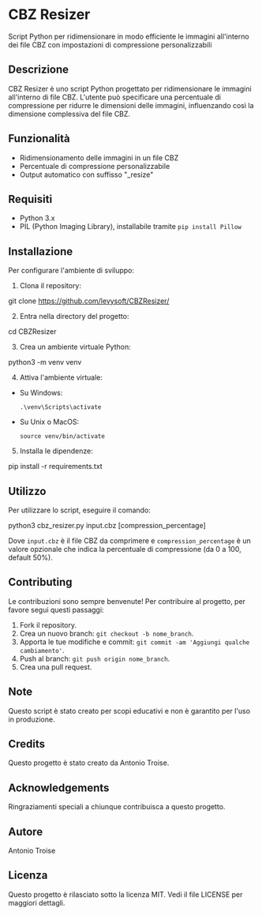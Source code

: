 # CBZ Resizer
Script Python per ridimensionare in modo efficiente le immagini all'interno dei file CBZ con impostazioni di compressione personalizzabili

## Descrizione
CBZ Resizer è uno script Python progettato per ridimensionare le immagini all'interno di file CBZ. L'utente può specificare una percentuale di compressione per ridurre le dimensioni delle immagini, influenzando così la dimensione complessiva del file CBZ.

## Funzionalità
- Ridimensionamento delle immagini in un file CBZ
- Percentuale di compressione personalizzabile
- Output automatico con suffisso "_resize"

## Requisiti
- Python 3.x
- PIL (Python Imaging Library), installabile tramite `pip install Pillow`

## Installazione
Per configurare l'ambiente di sviluppo:

1. Clona il repository:

git clone https://github.com/levysoft/CBZResizer/

2. Entra nella directory del progetto:

cd CBZResizer

3. Crea un ambiente virtuale Python:

python3 -m venv venv

4. Attiva l'ambiente virtuale:

- Su Windows:
  ```
  .\venv\Scripts\activate
  ```
- Su Unix o MacOS:
  ```
  source venv/bin/activate
  ```
5. Installa le dipendenze:

pip install -r requirements.txt


## Utilizzo
Per utilizzare lo script, eseguire il comando:

python3 cbz_resizer.py input.cbz [compression_percentage]

Dove `input.cbz` è il file CBZ da comprimere e `compression_percentage` è un valore opzionale che indica la percentuale di compressione (da 0 a 100, default 50%).

## Contributing
Le contribuzioni sono sempre benvenute! Per contribuire al progetto, per favore segui questi passaggi:

1. Fork il repository.
2. Crea un nuovo branch: `git checkout -b nome_branch`.
3. Apporta le tue modifiche e commit: `git commit -am 'Aggiungi qualche cambiamento'`.
4. Push al branch: `git push origin nome_branch`.
5. Crea una pull request.

## Note
Questo script è stato creato per scopi educativi e non è garantito per l'uso in produzione.

## Credits
Questo progetto è stato creato da Antonio Troise.

## Acknowledgements
Ringraziamenti speciali a chiunque contribuisca a questo progetto.

## Autore
Antonio Troise

## Licenza
Questo progetto è rilasciato sotto la licenza MIT. Vedi il file LICENSE per maggiori dettagli.
